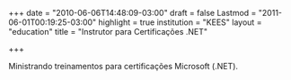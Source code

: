 +++
date = "2010-06-06T14:48:09-03:00"
draft = false
Lastmod = "2011-06-01T00:19:25-03:00"
highlight = true
institution = "KEES"
layout = "education"
title = "Instrutor para Certificações .NET"

+++

Ministrando treinamentos para certificações Microsoft (.NET).
